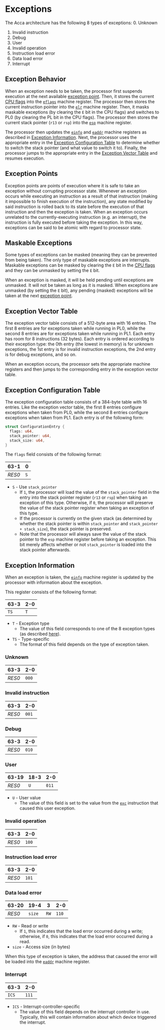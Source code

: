 # Exceptions

The Acca architecture has the following 8 types of exceptions:
  0. Unknown
  1. Invalid instruction
  2. Debug
  3. User
  4. Invalid operation
  5. Instruction load error
  6. Data load error
  7. Interrupt

## Exception Behavior

When an exception needs to be taken, the processor first suspends execution at
the next available [exception point][exception_point]. Then, it stores the
current [CPU flags][cpu_flags] into the [`eflags`][eflags] machine register.
The processor then stores the current instruction pointer into the [`elr`][elr]
machine register. Then, it masks maskable exceptions (by clearing the `E` bit
in the CPU flags) and switches to PL0 (by clearing the PL bit in the CPU
flags). The processor then stores the current stack pointer (`r13` or `rsp`)
into the [`esp`][esp] machine register.

The processor then updates the [`einfo`][einfo] and [`eaddr`][eaddr] machine
registers as described in [Exception Information][exception_info]. Next, the
processor uses the appropriate entry in the [Exception Configuration Table][ect]
to determine whether to switch the stack pointer (and what value to switch it
to). Finally, the processor jumps to the appropriate entry in the
[Exception Vector Table][evt] and resumes execution.

## Exception Points

Exception points are points of execution where it is safe to take an exception
without corrupting processor state. Whenever an exception occurs while executing
an instruction as a result of that instruction (making it impossible to finish
execution of the instruction), any state modified by said instruction is rolled
back to its state before the execution of that instruction and then the
exception is taken. When an exception occurs unrelated to the
currently-executing instruction (e.g. an interrupt), the instruction is fully
executed before taking the exception. In this way, exceptions can be said to be
atomic with regard to processor state.

## Maskable Exceptions

Some types of exceptions can be masked (meaning they can be prevented from
being taken). The only type of maskable exceptions are interrupts. Maskable
exceptions can be masked by clearing the `E` bit in the [CPU flags][cpu_flags]
and they can be unmasked by setting the `E` bit.

When an exception is masked, it will be held pending until exceptions are
unmasked. It will not be taken as long as it is masked. When exceptions are
unmasked (by setting the `E` bit), any pending (masked) exceptions will be
taken at the next [exception point][exception_point].

## Exception Vector Table

The exception vector table consists of a 512-byte area with 16 entries. The
first 8 entries are for exceptions taken while running in PL0, while the second
8 entries are for exceptions taken while running in PL1. Each entry has room
for 8 instructions (32 bytes). Each entry is ordered according to their
exception type: the 0th entry (the lowest in memory) is for unknown exceptions,
the 1st entry is for invalid instruction exceptions, the 2nd entry is for debug
exceptions, and so on.

When an exception occurs, the processor sets the appropriate machine registers
and then jumps to the corresponding entry in the exception vector table.

## Exception Configuration Table

The exception configuration table consists of a 384-byte table with 16 entries.
Like the exception vector table, the first 8 entries configure exceptions when
taken from PL0, while the second 8 entries configure exceptions when taken
from PL1. Each entry is of the following form:

```rust
struct ConfigurationEntry {
  flags: u64,
  stack_pointer: u64,
  stack_size: u64,
}
```

The `flags` field consists of the following format:

|  63-1  |  0  |
| ------ | --- |
| *RES0* | `S` |

  * `S` - Use `stack_pointer`
    * If `1`, the processor will load the value of the `stack_pointer` field in
      the entry into the stack pointer register (`r13` or `rsp`) when taking an
      exception of this type. Otherwise, if `0`, the processor will preserve
      the value of the stack pointer register when taking an exception of this
      type.
    * If the processor is currently on the given stack (as determined by
      whether the stack pointer is within `stack_pointer` and
      `stack_pointer + stack_size`), the stack pointer is preserved.
    * Note that the processor will always save the value of the stack pointer
      to the `esp` machine register before taking an exception. This bit merely
      affects whether or not `stack_pointer` is loaded into the stack pointer
      afterwards.

## Exception Information

When an exception is taken, the [`einfo`][einfo] machine register
is updated by the processor with information about the exception.

This register consists of the following format:

| 63-3 | 2-0 |
| ---- | --- |
| `TS` | `T` |

  * `T` - Exception type
    * The value of this field corresponds to one of the 8 exception types (as
      described [here][exceptions]).
  * `TS` - Type-specific
    * The format of this field depends on the type of exception taken.

### Unknown

|  63-3  |  2-0  |
| ------ | ----- |
| *RES0* | `000` |

### Invalid instruction

|  63-3  |  2-0  |
| ------ | ----- |
| *RES0* | `001` |

### Debug

|  63-3  |  2-0  |
| ------ | ----- |
| *RES0* | `010` |

### User

|  63-19 | 18-3 |  2-0  |
| ------ | ---- | ----- |
| *RES0* | `U`  | `011` |

  * `U` - User value
    * The value of this field is set to the value from the
      [`exc`][exc] instruction that caused
      this user exception.

### Invalid operation

|  63-3  |  2-0  |
| ------ | ----- |
| *RES0* | `100` |

### Instruction load error

|  63-3  |  2-0  |
| ------ | ----- |
| *RES0* | `101` |

### Data load error

|  63-20 |  19-4  |  3   |  2-0  |
| ------ | ------ | ---- | ----- |
| *RES0* | `size` | `RW` | `110` |

  * `RW` - Read or write
    * If `1`, this indicates that the load error occurred during a write;
      otherwise, if `0`, this indicates that the load error occurred during a
      read.
  * `size` - Access size (in bytes)

When this type of exception is taken, the address that caused the error will be
loaded into the [`eaddr`][eaddr] machine register.

### Interrupt

| 63-3  |  2-0  |
| ----- | ----- |
| `ICS` | `111` |

  * `ICS` - Interrupt-controller-specific
    * The value of this field depends on the interrupt controller in use.
      Typically, this will contain information about which device triggered
      the interrupt.

[einfo]: ./registers.md#einfo
[exceptions]: #exceptions
[exc]: ./instructions.md#exc-aimm16
[eaddr]: ./registers.md#eaddr
[cpu_flags]: ./registers.md#cpu-flags
[eflags]: ./registers.md#eflags
[esp]: ./registers.md#esp
[exception_point]: #exception-points
[exception_info]: #exception-information
[ect]: #exception-configuration-table
[evt]: #exception-vector-table
[elr]: ./registers.md#elr
